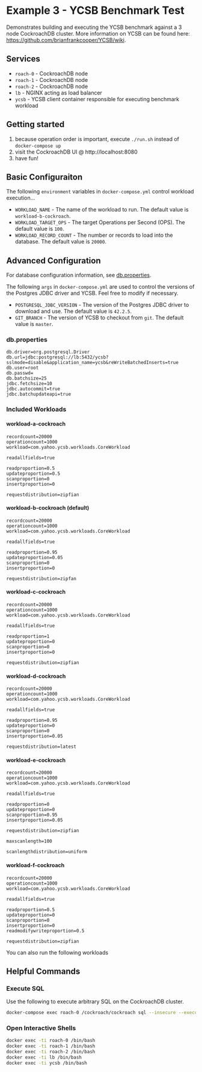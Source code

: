 # Example 3 - YCSB Benchmark Test
Demonstrates building and executing the YCSB benchmark against a 3 node CockroachDB cluster.  More information on YCSB can be found here: https://github.com/brianfrankcooper/YCSB/wiki.

## Services
* `roach-0` - CockroachDB node
* `roach-1` - CockroachDB node
* `roach-2` - CockroachDB node
* `lb` - NGINX acting as load balancer
* `ycsb` - YCSB client container responsible for executing benchmark workload

## Getting started
1) because operation order is important, execute `./run.sh` instead of `docker-compose up`
2) visit the CockroachDB UI @ http://localhost:8080
3) have fun!

## Basic Configuraiton
The following `environment` variables in `docker-compose.yml` control workload execution...
* `WORKLOAD_NAME` - The name of the workload to run.  The default value is `workload-b-cockroach`.
* `WORKLOAD_TARGET_OPS` - The target Operations per Second (OPS).  The default value is `100`.
* `WORKLOAD_RECORD_COUNT` - The number or records to load into the database.   The default value is `20000`.

## Advanced Configuration
For database configuration information, see [db.properties](ycsb/db.properties). 

The following `args` in `docker-compose.yml` are used to control the versions of the Postgres JDBC driver and YCSB.  Feel free to modify if necessary.
* `POSTGRESQL_JDBC_VERSION` - The version of the Postgres JDBC driver to download and use.  The default value is `42.2.5`.
* `GIT_BRANCH` - The version of YCSB to checkout from `git`.   The default value is `master`.


### db.properties
```properties
db.driver=org.postgresql.Driver
db.url=jdbc:postgresql://lb:5432/ycsb?sslmode=disable&application_name=ycsb&reWriteBatchedInserts=true
db.user=root
db.passwd=
db.batchsize=25
jdbc.fetchsize=10
jdbc.autocommit=true
jdbc.batchupdateapi=true
```

### Included Workloads

#### workload-a-cockroach
```properties
recordcount=20000
operationcount=1000
workload=com.yahoo.ycsb.workloads.CoreWorkload

readallfields=true

readproportion=0.5
updateproportion=0.5
scanproportion=0
insertproportion=0

requestdistribution=zipfian
```

#### workload-b-cockroach (default)
```properties
recordcount=20000
operationcount=1000
workload=com.yahoo.ycsb.workloads.CoreWorkload

readallfields=true

readproportion=0.95
updateproportion=0.05
scanproportion=0
insertproportion=0

requestdistribution=zipfan
```

#### workload-c-cockroach
```properties
recordcount=20000
operationcount=1000
workload=com.yahoo.ycsb.workloads.CoreWorkload

readallfields=true

readproportion=1
updateproportion=0
scanproportion=0
insertproportion=0

requestdistribution=zipfian
```

#### workload-d-cockroach
```properties
recordcount=20000
operationcount=1000
workload=com.yahoo.ycsb.workloads.CoreWorkload

readallfields=true

readproportion=0.95
updateproportion=0
scanproportion=0
insertproportion=0.05

requestdistribution=latest
```

#### workload-e-cockroach
```properties
recordcount=20000
operationcount=1000
workload=com.yahoo.ycsb.workloads.CoreWorkload

readallfields=true

readproportion=0
updateproportion=0
scanproportion=0.95
insertproportion=0.05

requestdistribution=zipfian

maxscanlength=100

scanlengthdistribution=uniform
```

#### workload-f-cockroach
```properties
recordcount=20000
operationcount=1000
workload=com.yahoo.ycsb.workloads.CoreWorkload

readallfields=true

readproportion=0.5
updateproportion=0
scanproportion=0
insertproportion=0
readmodifywriteproportion=0.5

requestdistribution=zipfian
```

You can also run the following workloads 

## Helpful Commands

### Execute SQL
Use the following to execute arbitrary SQL on the CockroachDB cluster.
```bash
docker-compose exec roach-0 /cockroach/cockroach sql --insecure --execute="select count(*) from ycsb.usertable;"
```

### Open Interactive Shells
```bash
docker exec -ti roach-0 /bin/bash
docker exec -ti roach-1 /bin/bash
docker exec -ti roach-2 /bin/bash
docker exec -ti lb /bin/bash
docker exec -ti ycsb /bin/bash
```
